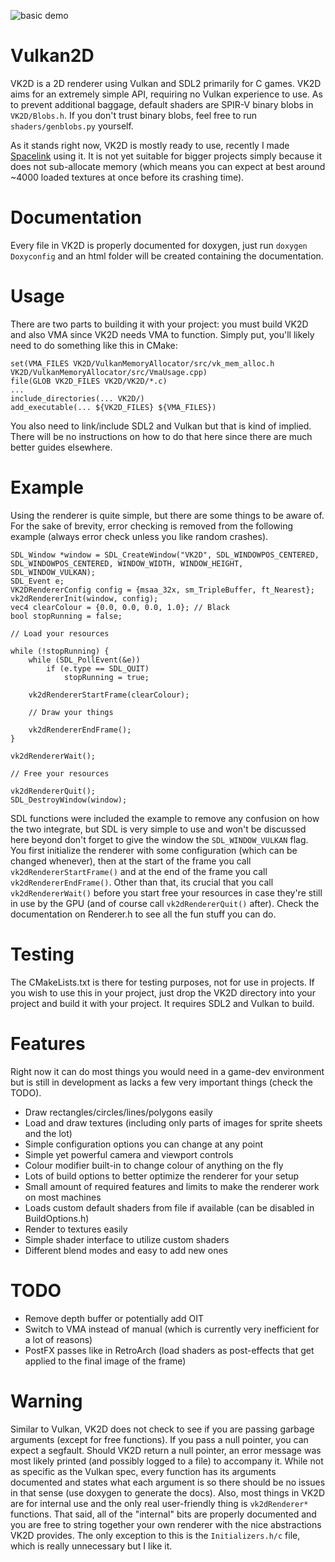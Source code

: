 ![basic demo](https://i.imgur.com/InP0Sou.gif)

Vulkan2D
========
VK2D is a 2D renderer using Vulkan and SDL2 primarily for C games. VK2D aims for an extremely
simple API, requiring no Vulkan experience to use. As to prevent additional baggage, default 
shaders are SPIR-V binary blobs in `VK2D/Blobs.h`. If you don't trust binary blobs, feel free
to run `shaders/genblobs.py` yourself.

As it stands right now, VK2D is mostly ready to use, recently I made [Spacelink](https://github.com/PaoloMazzon/Spacelink)
using it. It is not yet suitable for bigger projects simply because it does not sub-allocate
memory (which means you can expect at best around ~4000 loaded textures at once before
its crashing time).

Documentation
=============
Every file in VK2D is properly documented for doxygen, just run `doxygen Doxyconfig` and an html
folder will be created containing the documentation.

Usage
=====
There are two parts to building it with your project: you must build VK2D and also VMA since
VK2D needs VMA to function. Simply put, you'll likely need to do something like this in CMake:

    set(VMA_FILES VK2D/VulkanMemoryAllocator/src/vk_mem_alloc.h VK2D/VulkanMemoryAllocator/src/VmaUsage.cpp)
    file(GLOB VK2D_FILES VK2D/VK2D/*.c)
    ...
    include_directories(... VK2D/)
    add_executable(... ${VK2D_FILES} ${VMA_FILES})
   
You also need to link/include SDL2 and Vulkan but that is kind of implied. There will be no
instructions on how to do that here since there are much better guides elsewhere.

Example
=======
Using the renderer is quite simple, but there are some things to be aware of. For the sake
of brevity, error checking is removed from the following example (always error check unless
you like random crashes).

    SDL_Window *window = SDL_CreateWindow("VK2D", SDL_WINDOWPOS_CENTERED, SDL_WINDOWPOS_CENTERED, WINDOW_WIDTH, WINDOW_HEIGHT, SDL_WINDOW_VULKAN);
   	SDL_Event e;
   	VK2DRendererConfig config = {msaa_32x, sm_TripleBuffer, ft_Nearest};
    vk2dRendererInit(window, config);
    vec4 clearColour = {0.0, 0.0, 0.0, 1.0}; // Black
    bool stopRunning = false;
    
    // Load your resources
    
   	while (!stopRunning) {
   		while (SDL_PollEvent(&e))
   			if (e.type == SDL_QUIT)
   				stopRunning = true;
    
   		vk2dRendererStartFrame(clearColour);
   		
   		// Draw your things
   		
   		vk2dRendererEndFrame();
   	}
    
   	vk2dRendererWait();
   	
   	// Free your resources
   	
   	vk2dRendererQuit();
   	SDL_DestroyWindow(window);

SDL functions were included the example to remove any confusion on how the two integrate, but
SDL is very simple to use and won't be discussed here beyond don't forget to give the window the
`SDL_WINDOW_VULKAN` flag. You first initialize the renderer with some configuration (which can
be changed whenever), then at the start of the frame you call `vk2dRendererStartFrame()` and at
the end of the frame you call `vk2dRendererEndFrame()`. Other than that, its crucial that you
call `vk2dRendererWait()` before you start free your resources in case they're still in use by
the GPU (and of course call `vk2dRendererQuit()` after). Check the documentation on Renderer.h
to see all the fun stuff you can do.

Testing
=======
The CMakeLists.txt is there for testing purposes, not for use in projects. If you
wish to use this in your project, just drop the VK2D directory into your project
and build it with your project. It requires SDL2 and Vulkan to build.

Features
========
Right now it can do most things you would need in a game-dev environment but is still
in development as lacks a few very important things (check the TODO).

 + Draw rectangles/circles/lines/polygons easily
 + Load and draw textures (including only parts of images for sprite sheets and the lot)
 + Simple configuration options you can change at any point
 + Simple yet powerful camera and viewport controls
 + Colour modifier built-in to change colour of anything on the fly
 + Lots of build options to better optimize the renderer for your setup
 + Small amount of required features and limits to make the renderer work on most machines
 + Loads custom default shaders from file if available (can be disabled in BuildOptions.h)
 + Render to textures easily
 + Simple shader interface to utilize custom shaders
 + Different blend modes and easy to add new ones

TODO
====

 + Remove depth buffer or potentially add OIT
 + Switch to VMA instead of manual (which is currently very inefficient for a lot of reasons)
 + PostFX passes like in RetroArch (load shaders as post-effects that get applied to the final image of the frame)

Warning
=======
Similar to Vulkan, VK2D does not check to see if you are passing garbage arguments (except for 
free functions). If you pass a null pointer, you can expect a segfault. Should VK2D return a null
pointer, an error message was most likely printed (and possibly logged to a file) to accompany it.
While not as specific as the Vulkan spec, every function has its arguments documented and states 
what each argument is so there should be no issues in that sense (use doxygen to generate the docs).
Also, most things in VK2D are for  internal use and the only real user-friendly thing is `vk2dRenderer*`
functions. That said, all of the "internal" bits are properly documented and you are free to string
together your own renderer with the nice abstractions VK2D provides. The only exception to this is the
`Initializers.h/c` file, which is really unnecessary but I like it.